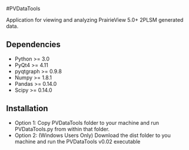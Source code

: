 #PVDataTools

Application for viewing and analyzing PrairieView 5.0+ 2PLSM generated data.


Dependencies
------------

* Python >= 3.0
* PyQt4 >= 4.11
* pyqtgraph >= 0.9.8
* Numpy >= 1.8.1
* Pandas >= 0.14.0
* Scipy >= 0.14.0


Installation
--------------
* Option 1: Copy PVDataTools folder to your machine and run PVDataTools.py from within that folder. 
* Option 2: (Windows Users Only) Download the dist folder to you machine and run the PVDataTools v0.02 executable



